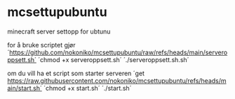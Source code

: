 # mcsettupubuntu
minecraft server settopp for ubtunu

for å bruke scriptet gjør ´https://github.com/nokoniko/mcsettupubuntu/raw/refs/heads/main/serveroppsett.sh´ ´chmod +x serveroppsett.sh´ ´./serveroppsett.sh.sh´

om du vill ha et script som starter serveren ´get https://raw.githubusercontent.com/nokoniko/mcsettupubuntu/refs/heads/main/start.sh´ ´chmod +x start.sh´ ´./start.sh´
